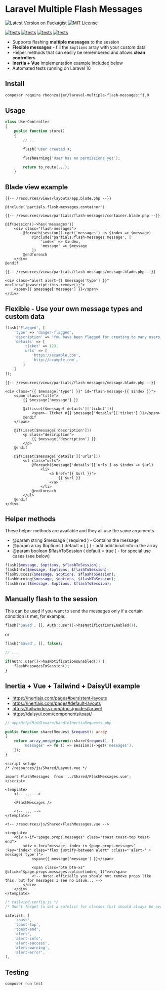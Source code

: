 # Laravel Multiple Flash Messages

[![Latest Version on Packagist](https://img.shields.io/packagist/v/rboonzaijer/laravel-multiple-flash-messages.svg?style=flat)](https://packagist.org/packages/rboonzaijer/laravel-multiple-flash-messages)
[![MIT License](https://img.shields.io/github/license/rboonzaijer/laravel-multiple-flash-messages?style=flat
)](https://github.com/rboonzaijer/laravel-multiple-flash-messages/blob/main/LICENSE.md)

[![tests](https://github.com/rboonzaijer/laravel-multiple-flash-messages/actions/workflows/tests.yml/badge.svg)](https://github.com/rboonzaijer/laravel-multiple-flash-messages/actions/workflows/tests.yml)
[![tests](https://shields.io/badge/style-8.3-green?label=php&style=flat)](https://github.com/rboonzaijer/laravel-multiple-flash-messages/actions/workflows/tests.yml)
[![tests](https://shields.io/badge/style-8.2-green?label=php&style=flat)](https://github.com/rboonzaijer/laravel-multiple-flash-messages/actions/workflows/tests.yml)
[![tests](https://shields.io/badge/style-8.1-green?label=php&style=flat)](https://github.com/rboonzaijer/laravel-multiple-flash-messages/actions/workflows/tests.yml)

- Supports flashing **multiple messages** to the session
- **Flexible messages** - fill the `$options` array with your custom data
- Helper methods that can easily be remembered and allows **clean controllers**
- **Inertia + Vue** implementation example included below
- Automated tests running on Laravel 10

## Install

```bash
composer require rboonzaijer/laravel-multiple-flash-messages:^1.0
```

## Usage

```php
class UserController
{
    public function store()
    {
        // ...

        flash('User created');

        flashWarning('User has no permissions yet');

        return to_route(...);
    }
```

## Blade view example

```blade
{{-- /resources/views/layouts/app.blade.php --}}

@include('partials.flash-messages.container')
```

```blade
{{-- /resources/views/partials/flash-messages/container.blade.php --}}

@if(session()->has('messages'))
    <div class="flash-messages">
        @foreach(session()->get('messages') as $index => $message)
            @include('partials.flash-messages.message', [
                'index' => $index,
                'message' => $message
            ])
        @endforeach
    </div>
@endif
```

```blade
{{-- /resources/views/partials/flash-messages/message.blade.php --}}

<div class="alert alert-{{ $message['type'] }}" onclick="javascript:this.remove();">
    <span>{{ $message['message'] }}</span>
</div>
```


## Flexible - Use your own message types and custom data

```php
flash('Flagged', [
    'type' => 'danger-flagged',
    'description' => 'You have been flagged for creating to many users',
    'details' => [
        'ticket' => 123,
        'urls' => [
            'https://example.com',
            'http://example.com',
        ]
    ]
]);
```

```blade
{{-- /resources/views/partials/flash-messages/message.blade.php --}}

<div class="{{ $message['type'] }}" id="flash-message-{{ $index }}">
    <span class="title">
        {{ $message['message'] }}

        @if(isset($message['details']['ticket']))
            <span>- Ticket #{{ $message['details']['ticket'] }}</span>
        @endif
    </span>

    @if(isset($message['description']))
        <p class="description">
            {{ $message['description'] }}
        </p>
    @endif

    @if(isset($message['details']['urls']))
        <ul class="urls">
            @foreach($message['details']['urls'] as $index => $url)
                <li>
                    <a href="{{ $url }}">
                        {{ $url }}
                    </a>
                </li>
            @endforeach
        </ul>
    @endif
</div>
```

## Helper methods

These helper methods are available and they all use the same arguments.

- @param string $message ( required ) - Contains the message
- @param array $options ( default = [ ] ) - add additional info in the array
- @param boolean $flashToSession ( default = true ) - for special use cases (see below)

```php
flash($message, $options, $flashToSession);
flashInfo($message, $options, $flashToSession);
flashSuccess($message, $options, $flashToSession);
flashWarning($message, $options, $flashToSession);
flashError($message, $options, $flashToSession);
```

## Manually flash to the session

This can be used if you want to send the messages only if a certain condition is met, for example:

```php
flash('Saved', [], Auth::user()->hasNotificationsEnabled());
```

or

```php
flash('Saved', [], false);

// ...

if(Auth::user()->hasNotificationsEnabled()) {
    flashMessagesToSession();
}
```

## Inertia + Vue + Tailwind + DaisyUI example

- https://inertiajs.com/pages#persistent-layouts
- https://inertiajs.com/pages#default-layouts
- https://tailwindcss.com/docs/guides/laravel
- https://daisyui.com/components/toast/

```php
// app/Http/Middleware/HandleInertiaRequests.php

public function share(Request $request): array
{
    return array_merge(parent::share($request), [
        'messages' => fn () => session()->get('messages'),
    ]);
}
```

```vue
<script setup>
/* /resources/js/Shared/Layout.vue */

import FlashMessages  from '../Shared/FlashMessages.vue';
</script>

<template>
    <!-- ... -->

    <FlashMessages />

    <!-- ... -->
</template>
```

```vue
<!-- /resources/js/Shared/FlashMessages.vue -->

<template>
    <div v-if="$page.props.messages" class="toast toast-top toast-end">
        <div v-for="message, index in $page.props.messages" :key="index" class="flex justify-between alert" :class="'alert-' + message['type']">
            <span>{{ message['message'] }}</span>

            <span class="btn btn-xs" @click="$page.props.messages.splice(index, 1)">x</span>
            <!-- Note: officially you should not remove props like this, but for messages I see no issue... -->
        </div>
    </div>
</template>
```

```js
/* tailwind.config.js */
/* Don't forget to set a safelist for classes that should always be available */

safelist: [
    'toast',
    'toast-top',
    'toast-end',
    'alert',
    'alert-info',
    'alert-success',
    'alert-warning',
    'alert-error',
],
```

## Testing

```
composer run test
```
